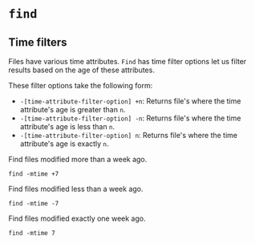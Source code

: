 # `find`

## Time filters

Files have various time attributes. `Find` has time filter options let us
filter results based on the age of these attributes.

These filter options take the following form:
* `-[time-attribute-filter-option] +n`: Returns file's where the time attribute's age is greater than `n`.
* `-[time-attribute-filter-option] -n`: Returns file's where the time attribute's age is less than `n`.
* `-[time-attribute-filter-option] n`: Returns file's where the time attribute's age is exactly `n`.

Find files modified more than a week ago.
```
find -mtime +7
```

Find files modified less than a week ago.
```
find -mtime -7
```

Find files modified exactly one week ago.
```
find -mtime 7
```


